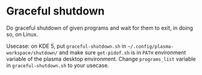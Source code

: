# Graceful shutdown
Do graceful shutdown of given programs and wait for them to exit, in doing so, on Linux.  

Usecase: on KDE 5, put `graceful-shutdown.sh` in `~/.config/plasma-workspace/shutdown/` and make sure `get-pidof.sh` is in `PATH` environment variable of the plasma desktop environment. Change `programs_list` variable in `graceful-shutdown.sh` to your usecase.
